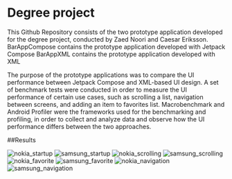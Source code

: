 # Degree project
This Github Repository consists of the two prototype application developed for the degree project, conducted by Zaed Noori and Caesar Eriksson.
BarAppCompose contains the prototype application developed with Jetpack Compose
BarAppXML contains the prototype application developed with XML

The purpose of the prototype applications was to compare the UI performance between Jetpack Compose and XML-based UI design. A set of benchmark tests were conducted
in order to measure the UI performance of certain use cases, such as scrolling a list, navigation between screens, and adding an item to favorites list. 
Macrobenchmark and Android Profiler were the frameworks used for the benchmarking and profiling, in order to collect and analyze data and observe how the UI performance
differs between the two approaches. 

##Results

![nokia_startup](https://github.com/nooriiis/MixologyExplorer/assets/81230151/b1ff2e0a-7bdd-4b37-8760-67e2a4ce805d)
![samsung_startup](https://github.com/nooriiis/MixologyExplorer/assets/81230151/230286aa-1837-4935-a399-f8543b4b14c6)
![nokia_scrolling](https://github.com/nooriiis/MixologyExplorer/assets/81230151/21c51490-86c9-4fad-800c-ce0e9ec3e1ca)
![samsung_scrolling](https://github.com/nooriiis/MixologyExplorer/assets/81230151/0a389f6b-740f-49ad-a1ac-43903c939f23)
![nokia_favorite](https://github.com/nooriiis/MixologyExplorer/assets/81230151/25420dd8-47e3-4932-9295-a91616b17ccf)
![samsung_favorite](https://github.com/nooriiis/MixologyExplorer/assets/81230151/59f31dd5-7a04-4628-8b8a-357922ae871a)
![nokia_navigation](https://github.com/nooriiis/MixologyExplorer/assets/81230151/6c95b06c-8a35-4d98-bd84-67e7ba67b818)
![samsung_navigation](https://github.com/nooriiis/MixologyExplorer/assets/81230151/e911b474-369f-43cf-b4a3-d5bf1f9fd2a2)

